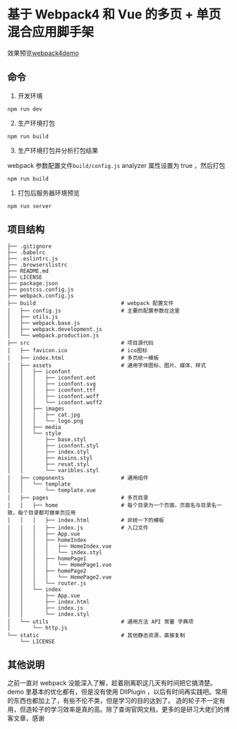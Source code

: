 # 基于 Webpack4 和 Vue 的多页 + 单页混合应用脚手架

效果预览[webpack4demo](http://blog.niuxiaokui.top/webpack4demo/)

## 命令

1. 开发环境
```
npm run dev
```

2. 生产环境打包
```
npm run build
```

3. 生产环境打包并分析打包结果

webpack 参数配置文件`build/config.js` analyzer 属性设置为 true ，然后打包
```
npm run build
```

1. 打包后服务器环境预览
```
npm run server
```

## 项目结构

```
├── .gitignore
├── .babelrc
├── .eslintrc.js
├── .browserslistrc
├── README.md
├── LICENSE
├── package.json
├── postcss.config.js
├── webpack.config.js
├── build                           # webpack 配置文件
│   ├── config.js                   # 主要的配置参数在这里
│   ├── utils.js
│   ├── webpack.base.js
│   ├── webpack.development.js
│   └── webpack.production.js
├── src                             # 项目源代码
│   ├── favicon.ico                 # ico图标
│   ├── index.html                  # 多页统一模板
│   ├── assets                      # 通用字体图标、图片、媒体、样式
│   │   ├── iconfont
│   │   │   ├── iconfont.eot
│   │   │   ├── iconfont.svg
│   │   │   ├── iconfont.ttf
│   │   │   ├── iconfont.woff
│   │   │   └── iconfont.woff2
│   │   ├── images
│   │   │   ├── cat.jpg
│   │   │   └── logo.png
│   │   ├── media
│   │   └── style
│   │       ├── base.styl
│   │       ├── iconfont.styl
│   │       ├── index.styl
│   │       ├── mixins.styl
│   │       ├── resat.styl
│   │       └── varibles.styl
│   ├── components                  # 通用组件
│   │   └── template
│   │       └── template.vue
│   ├── pages                       # 多页目录
│   │   ├── home                    # 每个目录为一个页面，页面名与目录名一致，每个目录都可做单页应用
│   │   │   ├── index.html          # 非统一下的模板
│   │   │   ├── index.js            # 入口文件
│   │   │   ├── App.vue
│   │   │   ├── homeIndex
│   │   │   │   ├── HomeIndex.vue
│   │   │   │   └── index.styl
│   │   │   ├── homePage1
│   │   │   │   └── HomePage1.vue
│   │   │   ├── homePage2
│   │   │   │   └── HomePage2.vue
│   │   │   └── router.js
│   │   └── index
│   │       ├── App.vue
│   │       ├── index.html
│   │       ├── index.js
│   │       └── index.styl
│   └── utils                       # 通用方法 API 常量 字典项
│       └── http.js                 
└── static                          # 其他静态资源，直接复制
    └── LICENSE
```

## 其他说明
之前一直对 webpack 没能深入了解，趁着刚离职这几天有时间把它搞清楚。 demo 里基本的优化都有，但是没有使用 DllPlugin ，以后有时间再实践吧。常用的东西也都加上了，有些不伦不类，但是学习的目的达到了。
造的轮子不一定有用，但造轮子的学习效率是真的高。除了查询官网文档，更多的是研习大佬们的博客文章，感谢

